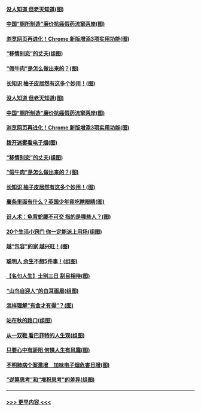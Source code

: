 #### [没人知道 但老天知道(图)](../pages/p8/907731.md?t=09181844) 
#### [中国“厕所制造”廉价抗癌假药流窜两岸(图)](../pages/p8/907723.md?t=09181844) 
#### [浏览网页再进化！Chrome 新版增添3项实用功能(图)](../pages/p8/907714.md?t=09181844) 
#### [“移情别恋”的丈夫(组图)](../pages/p8/907644.md?t=09181844) 
#### [“假牛肉”是怎么做出来的？(图)](../pages/p8/907668.md?t=09181844) 
#### [长知识 柚子皮居然有这多个妙用！(图)](../pages/p8/907425.md?t=09181844) 
#### [没人知道 但老天知道(图)](../pages/p8/907731.md?t=09181844) 
#### [中国“厕所制造”廉价抗癌假药流窜两岸(图)](../pages/p8/907723.md?t=09181844) 
#### [浏览网页再进化！Chrome 新版增添3项实用功能(图)](../pages/p8/907714.md?t=09181844) 
#### [拨开迷雾看电子烟(图)](../pages/p8/907427.md?t=09181844) 
#### [“移情别恋”的丈夫(组图)](../pages/p8/907644.md?t=09181844) 
#### [“假牛肉”是怎么做出来的？(图)](../pages/p8/907668.md?t=09181844) 
#### [长知识 柚子皮居然有这多个妙用！(图)](../pages/p8/907425.md?t=09181844) 
#### [薯条里面有什么？英国少年竟吃瞎眼睛(图)](../pages/p8/907381.md?t=09181844) 
#### [识人术：龟背蛇腰不可交 指的是哪些人？(图)](../pages/p8/907503.md?t=09181844) 
#### [20个生活小窍门 你一定能派上用场(组图)](../pages/p8/907510.md?t=09181844) 
#### [越“包容”的家 越兴旺！(图)](../pages/p8/907328.md?t=09181844) 
#### [聪明人 余生不想5件事！(组图)](../pages/p8/907364.md?t=09181844) 
#### [【名句人生】士别三日 刮目相待(图)](../pages/p8/906988.md?t=09181844) 
#### [“山鸟自迎人”的白耳画眉(组图)](../pages/p8/907332.md?t=09181844) 
#### [怎样理解“有舍才有得”？(图)](../pages/p8/906872.md?t=09181844) 
#### [站在秋的路口(组图)](../pages/p8/906914.md?t=09181844) 
#### [从一双鞋 看巴菲特的人生观(组图)](../pages/p8/907311.md?t=09181844) 
#### [只要心中有骄阳 何惧人生有风霜(图)](../pages/p8/907320.md?t=09181844) 
#### [不明肺病个案激增　加味电子烟危害日增(图)](../pages/p8/907307.md?t=09181844) 
#### [“逆算思考”和“堆积思考”的差异(组图)](../pages/p8/907229.md?t=09181844) 

----
#### [ >>> 更早内容 <<< ](../indexes/p8-earlier.md)
